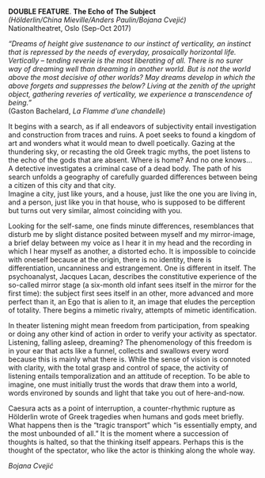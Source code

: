 **DOUBLE FEATURE**. 
**The Echo of The Subject**  
*(Hölderlin/China Mieville/Anders Paulin/Bojana Cvejić)*  
Nationaltheatret, Oslo (Sep-Oct 2017)

*“Dreams of height give sustenance to our instinct of verticality, an instinct that is repressed by the needs of everyday, prosaically horizontal life. Vertically – tending reverie is the most liberating of all. There is no surer way of dreaming well than dreaming in another world. But is not the world above the most decisive of other worlds? May dreams develop in which the above forgets and suppresses the below? Living at the zenith of the upright object, gathering reveries of verticality, we experience a transcendence of being.”*  
(Gaston Bachelard, *La Flamme d’une chandelle*)

It begins with a search, as if all endeavors of subjectivity entail investigation and construction from traces and ruins. A poet seeks to found a kingdom of art and wonders what it would mean to dwell poetically. Gazing at the thundering sky, or recasting the old Greek tragic myths, the poet listens to the echo of the gods that are absent. Where is home? And no one knows…  
A detective investigates a criminal case of a dead body. The path of his search unfolds a geography of carefully guarded differences between being a citizen of this city and that city.  
Imagine a city, just like yours, and a house, just like the one you are living in, and a person, just like you in that house, who is supposed to be different but turns out very similar, almost coinciding with you.  

Looking for the self-same, one finds minute differences, resemblances that disturb me by slight distance posited between myself and my mirror-image, a brief delay between my voice as I hear it in my head and the recording in which I hear myself as another, a distorted echo. It is impossible to coincide with oneself because at the origin, there is no identity, there is differentiation, uncanniness and estrangement. One is different in itself. The psychoanalyst, Jacques Lacan, describes the constitutive experience of the so-called mirror stage (a six-month old infant sees itself in the mirror for the first time): the subject first sees itself in an other, more advanced and more perfect than it, an Ego that is alien to it, an image that eludes the perception of totality. There begins a mimetic rivalry, attempts of mimetic identification.

In theater listening might mean freedom from participation, from speaking or doing any other kind of action in order to verify your activity as spectator. Listening, falling asleep, dreaming? The phenomenology of this freedom is in your ear that acts like a funnel, collects and swallows every word because this is mainly what there is. While the sense of vision is connoted with clarity, with the total grasp and control of space, the activity of listening entails temporalization and an attitude of reception. To be able to imagine, one must initially trust the words that draw them into a world, words environed by sounds and light that take you out of here-and-now.

Caesura acts as a point of interruption, a counter-rhythmic rupture as Hölderlin wrote of Greek tragedies when humans and gods meet briefly. What happens then is the “tragic transport” which “is essentially empty, and the most unbounded of all.” It is the moment where a succession of thoughts is halted, so that the thinking itself appears. Perhaps this is the thought of the spectator, who like the actor is thinking along the whole way.

*Bojana Cvejić*
